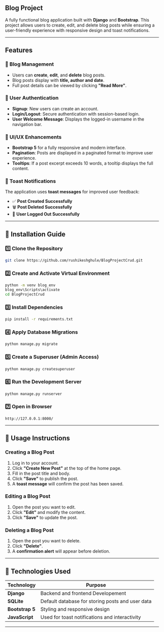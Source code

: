 ## Blog Project

A fully functional blog application built with **Django** and **Bootstrap**. This project allows users to create, edit, and delete blog posts while ensuring a user-friendly experience with responsive design and toast notifications.

---

## Features

### 📝 Blog Management
- Users can **create**, **edit**, and **delete** blog posts.
- Blog posts display with **title, author and date**.
- Full post details can be viewed by clicking **"Read More"**.

### 🔐 User Authentication
- **Signup**: New users can create an account.
- **Login/Logout**: Secure authentication with session-based login.
- **User Welcome Message**: Displays the logged-in username in the navigation bar.

### 🎨 UI/UX Enhancements
- **Bootstrap 5** for a fully responsive and modern interface.
- **Pagination**: Posts are displayed in a paginated format to improve user experience.
- **Tooltips**: If a post excerpt exceeds 10 words, a tooltip displays the full content.

### 📢 Toast Notifications
The application uses **toast messages** for improved user feedback:
- ✅ **Post Created Successfully**
- 🗑️ **Post Deleted Successfully**
- 🚪 **User Logged Out Successfully**

---

## 📂 Installation Guide

### 1️⃣ Clone the Repository
```sh
git clone https://github.com/rushikeshghule/BlogProjectCrud.git
```

### 2️⃣ Create and Activate Virtual Environment
```sh
python -m venv blog_env
blog_env\Scripts\activate
cd BlogProjectCrud
```

### 3️⃣ Install Dependencies
```sh
pip install -r requirements.txt
```

### 4️⃣ Apply Database Migrations
```sh
python manage.py migrate
```

### 5️⃣ Create a Superuser (Admin Access)
```sh
python manage.py createsuperuser
```

### 6️⃣ Run the Development Server
```sh
python manage.py runserver
```

### 7️⃣ Open in Browser
```
http://127.0.0.1:8000/
```

---

## 🔧 Usage Instructions

### Creating a Blog Post
1. Log in to your account.
2. Click **"Create New Post"** at the top of the home page.
3. Fill in the post title and body.
4. Click **"Save"** to publish the post.
5. A **toast message** will confirm the post has been saved.

### Editing a Blog Post
1. Open the post you want to edit.
2. Click **"Edit"** and modify the content.
3. Click **"Save"** to update the post.

### Deleting a Blog Post
1. Open the post you want to delete.
2. Click **"Delete"**.
3. A **confirmation alert** will appear before deletion.

---

## 🚀 Technologies Used

| Technology | Purpose |
|------------|---------|
| **Django** | Backend and frontend Developement |
| **SQLite** | Default database for storing posts and user data |
| **Bootstrap 5** | Styling and responsive design |
| **JavaScript** | Used for toast notifications and interactivity |

---


